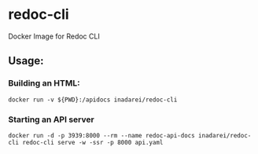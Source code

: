 # redoc-cli
Docker Image for Redoc CLI

## Usage:

### Building an HTML:

```
docker run -v ${PWD}:/apidocs inadarei/redoc-cli 
```

### Starting an API server

```
docker run -d -p 3939:8000 --rm --name redoc-api-docs inadarei/redoc-cli redoc-cli serve -w -ssr -p 8000 api.yaml
```
